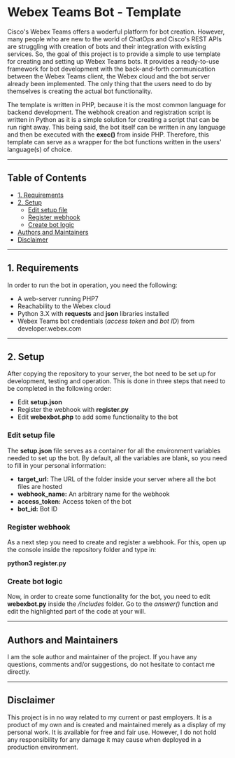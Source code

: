 # Webex Teams Bot - Template

Cisco's Webex Teams offers a woderful platform for bot creation. However, 
many people who are new to the world of ChatOps and Cisco's REST APIs are
struggling with creation of bots and their integration with existing services.
So, the goal of this project is to provide a simple to use template for
creating and setting up Webex Teams bots. It provides a ready-to-use framework
for bot development with the back-and-forth communication between the Webex
Teams client, the Webex cloud and the bot server already been implemented.
The only thing that the users need to do by themselves is creating the actual
bot functionality. 

The template is written in PHP, because it is the most common language for
backend development. The webhook creation and registration script is written 
in Python as it is a simple solution for creating a script that can be run
right away. This being said, the bot itself can be written in any language 
and then be executed with the **exec()** from inside PHP. Therefore, this
template can serve as a wrapper for the bot functions written in the users'
language(s) of choice.

---
## Table of Contents
  * [1. Requirements](#1-requirements)
  * [2. Setup](#2-setup)
    + [Edit setup file](#edit-setup-file)
    + [Register webhook](#register-webhook)
    + [Create bot logic](#create-bot-logic)
 * [Authors and Maintainers](#authors-and-maintainers)
 * [Disclaimer](#disclaimer)

---

## 1. Requirements

In order to run the bot in operation, you need the following:
- A web-server running PHP7
- Reachability to the Webex cloud
- Python 3.X with **requests** and **json** libraries installed
- Webex Teams bot credentials (*access token* and *bot ID*) from developer.webex.com

---

## 2. Setup

After copying the repository to your server, the bot need to be set up for development, testing and operation.
This is done in three steps that need to be completed in the following order:
- Edit **setup.json**
- Register the webhook with **register.py**
- Edit **webexbot.php** to add some functionality to the bot

### Edit setup file
The **setup.json** file serves as a container for all the environment variables needed to set up the bot.
By default, all the variables are blank, so you need to fill in your personal information:
- **target_url:** The URL of the folder inside your server where all the bot files are hosted
- **webhook_name:** An arbitrary name for the webhook
- **access_token:** Access token of the bot
- **bot_id:** Bot ID

### Register webhook
As a next step you need to create and register a webhook. For this, open up the console inside the repository folder
and type in:

**python3 register.py**

### Create bot logic
Now, in order to create some functionality for the bot, you need to edit **webexbot.py** inside the */includes*
folder. Go to the *answer()* function and edit the highlighted part of the code at your will.

---

## Authors and Maintainers

I am the sole author and maintainer of the project. If you have any questions, comments and/or suggestions,
do not hesitate to contact me directly.

---

## Disclaimer

This project is in no way related to my current or past employers. It is a product of my own and is created and maintained
merely as a display of my personal work. It is available for free and fair use. However, I do not hold any responsibility
for any damage it may cause when deployed in a production environment.
